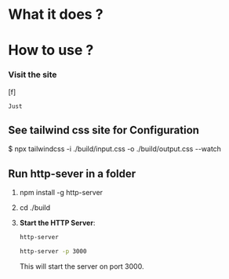 # What it does ?

# How to use ?
### Visit the site
[f]
```
Just 
```

## See tailwind css site for Configuration
$ npx tailwindcss -i ./build/input.css -o ./build/output.css --watch

## Run http-sever in a folder

1. npm install -g http-server

2. cd ./build

3. **Start the HTTP Server**:
   ```bash
   http-server
   ```

   ```bash
   http-server -p 3000
   ```
   This will start the server on port 3000.


